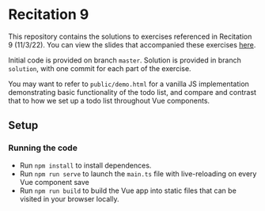 # Recitation 9

This repository contains the solutions to exercises referenced in Recitation 9 (11/3/22). You can view the slides that accompanied these exercises [here](https://docs.google.com/presentation/d/1h3K3NLD4gQWHwSdR6wO1NWawh-k8TMuf/edit?usp=sharing&ouid=109426729812944918277&rtpof=true&sd=true).

Initial code is provided on branch `master`. Solution is provided in branch `solution`, with one commit for each part of the exercise.

You may want to refer to `public/demo.html` for a vanilla JS implementation demonstrating basic functionality of the todo list, and compare and contrast that to how we set up a todo list throughout Vue components.

## Setup

### Running the code
* Run `npm install` to install dependences.
* Run `npm run serve` to launch the `main.ts` file with live-reloading on every Vue component save
* Run `npm run build` to build the Vue app into static files that can be visited in your browser locally.
